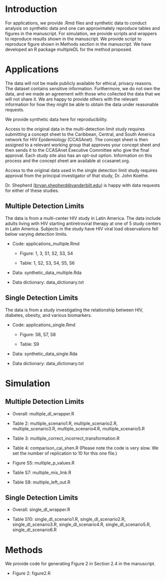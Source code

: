 
# Introduction

For applications, we provide .Rmd files and synthetic data to conduct analysis on synthetic data and one can approximately reproduce tables and figures in the manuscript. For simulation, we provide scripts and wrappers to reproduce results shown in the manuscript. We provide script to reproduce figure shown in Methods section in the manuscript. We have developed an R package multipleDL for the method proposed.

# Applications 

The data will not be made publicly available for ethical, privacy reasons. The dataset contains sensitive information. Furthermore, we do not own the data, and we made an agreement with those who collected the data that we will not share it. We are happy to provide others with the relevant information for how they might be able to obtain the data under reasonable requests.

We provide synthetic data here for reproducibility. 

Access to the original data in the multi-detection limit study requires submitting a concept sheet to the Caribbean, Central, and South America network for HIV Epidemiology (CCASAnet). The concept sheet is then assigned to a relevant working group that approves your concept sheet and then sends it to the CCASAnet Executive Committee who give the final approval. Each study site also has an opt-out option. Information on this process and the concept sheet are available at ccasanet.org.

Access to the original data used in the single detection limit study requires approval from the principal investigator of that study, Dr. John Koethe. 

Dr. Shepherd (bryan.shepherd@vanderbilt.edu) is happy with data requests for either of these studies.


## Multiple Detection Limits 

The data is from a multi-center HIV study in Latin America. The data include adults living with HIV starting antiretroviral therapy at one of 5 study centers in Latin America. Subjects in the study have HIV viral load observations fell below varying detection limits.

- Code: applications_multiple.Rmd

	- Figure: 1, 3, S1, S2, S3, S4

	- Table: 1, S2, S3, S4, S5, S6

- Data: synthetic_data_multiple.Rda

- Data dictionary: data_dictionary.txt

## Single Detection Limits

The data is from a study investigating the relationship between HIV, diabetes, obesity, and various biomarkers.

- Code: applications_single.Rmd

	- Figure: S6, S7, S8
	
	- Table: S9

- Data: synthetic_data_single.Rda

- Data dictionary: data_dictionary.txt

# Simulation

## Multiple Detection Limits

- Overall: multiple_dl_wrapper.R

- Table 2: multiple_scenario1.R, multiple_scenario2.R, multiple_scenario3.R, multiple_scenario4.R, multiple_scenario5.R

- Table 3: multiple_correct_incorrect_transformation.R

- Table 4: comparison_cai_shen.R (Please note the code is very slow. We set the number of replication to 10 for this one file.)

- Figure S5: multiple_p_values.R

- Table S7: multiple_mis_link.R

- Table S8: multiple_left_out.R

## Single Detection Limits

- Overall: single_dl_wrapper.R

- Table S10: single_dl_scenario1.R, single_dl_scenario2.R, single_dl_scenario3.R, single_dl_scenario4.R, single_dl_scenario5.R, single_dl_scenario6.R

# Methods

We provide code for generating Figure 2 in Section 2.4 in the manuscript.

- Figure 2: figure2.R
